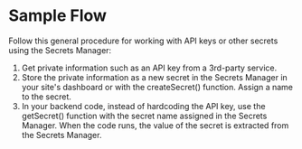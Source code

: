 

# Sample Flow



Follow this general procedure for working with API keys or other secrets using the Secrets Manager:

1. Get private information such as an API key from a 3rd-party service.
2. Store the private information as a new secret in the Secrets Manager in your site's dashboard or with the createSecret() function. Assign a name to the secret.
3. In your backend code, instead of hardcoding the API key, use the getSecret() function with the secret name assigned in the Secrets Manager. When the code runs, the value of the secret is extracted from the Secrets Manager.
  